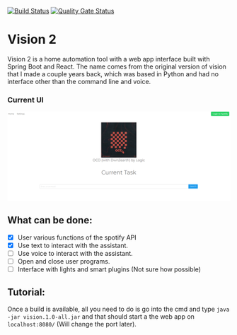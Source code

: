 [![Build Status](https://travis-ci.org/JackGoldsworth/Vision2.svg?branch=master)](https://travis-ci.org/JackGoldsworth/Vision2)
[![Quality Gate Status](https://sonarcloud.io/api/project_badges/measure?project=me.jackgoldsworth.vision&metric=alert_status)](https://sonarcloud.io/dashboard?id=me.jackgoldsworth.vision)

# Vision 2
Vision 2 is a home automation tool with a web app interface built with Spring Boot and React. The name comes from the original version of vision that I made a couple years back, which was based in Python and had no interface other than the command line and voice.

### Current UI
![alt text](example.png "current ui")

## What can be done:
- [x] User various functions of the spotify API
- [x] Use text to interact with the assistant.
- [ ] Use voice to interact with the assistant.
- [ ] Open and close user programs.
- [ ] Interface with lights and smart plugins (Not sure how possible)

## Tutorial:
Once a build is available, all you need to do is go into the cmd and type
```java -jar vision.1.0-all.jar```
and that should start a the web app on ```localhost:8080/``` (Will change the port later).
